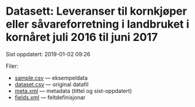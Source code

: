 # Datasett: 	Leveranser til kornkjøper eller såvareforretning i landbruket i kornåret juli 2016 til juni 2017
 Sist oppdatert: 2019-01-02 09:26

 Filer:
 - [sample.csv](sample.csv) — eksempeldata
 - [dataset.csv](dataset.csv) — original datafil
 - [meta.xml](meta.xml) — metadata (tittel og sist-oppdatert)
 - [fields.xml](fields.xml) — feltdefinisjonar

